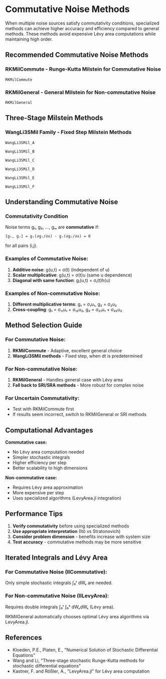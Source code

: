 # Commutative Noise Methods

When multiple noise sources satisfy commutativity conditions, specialized methods can achieve higher accuracy and efficiency compared to general methods. These methods avoid expensive Lévy area computations while maintaining high order.

## Recommended Commutative Noise Methods

### RKMilCommute - Runge-Kutta Milstein for Commutative Noise

```@docs
RKMilCommute
```

### RKMilGeneral - General Milstein for Non-commutative Noise

```@docs
RKMilGeneral
```

## Three-Stage Milstein Methods

### WangLi3SMil Family - Fixed Step Milstein Methods

```@docs
WangLi3SMil_A
```

```@docs
WangLi3SMil_B
```

```@docs
WangLi3SMil_C
```

```@docs
WangLi3SMil_D
```

```@docs
WangLi3SMil_E
```

```@docs
WangLi3SMil_F
```

## Understanding Commutative Noise

### Commutativity Condition

Noise terms g₁, g₂, ..., gₘ are **commutative** if:

```
[gᵢ, gⱼ] = gᵢ(∂gⱼ/∂x) - gⱼ(∂gᵢ/∂x) = 0
```

for all pairs (i,j).

### Examples of Commutative Noise:

 1. **Additive noise**: g(u,t) = σ(t) (independent of u)
 2. **Scalar multiplicative**: g(u,t) = σ(t)u (same u dependence)
 3. **Diagonal with same function**: gᵢ(u,t) = σᵢ(t)h(u)

### Examples of Non-commutative Noise:

 1. **Different multiplicative terms**: g₁ = σ₁u₁, g₂ = σ₂u₂
 2. **Cross-coupling**: g₁ = σ₁₁u₁ + σ₁₂u₂, g₂ = σ₂₁u₁ + σ₂₂u₂

## Method Selection Guide

### For Commutative Noise:

 1. **RKMilCommute** - Adaptive, excellent general choice
 2. **WangLi3SMil methods** - Fixed step, when dt is predetermined

### For Non-commutative Noise:

 1. **RKMilGeneral** - Handles general case with Lévy area
 2. **Fall back to SRI/SRA methods** - More robust for complex noise

### For Uncertain Commutativity:

  - Test with RKMilCommute first
  - If results seem incorrect, switch to RKMilGeneral or SRI methods

## Computational Advantages

**Commutative case:**

  - No Lévy area computation needed
  - Simpler stochastic integrals
  - Higher efficiency per step
  - Better scalability to high dimensions

**Non-commutative case:**

  - Requires Lévy area approximation
  - More expensive per step
  - Uses specialized algorithms (LevyArea.jl integration)

## Performance Tips

 1. **Verify commutativity** before using specialized methods
 2. **Use appropriate interpretation** (Itô vs Stratonovich)
 3. **Consider problem dimension** - benefits increase with system size
 4. **Test accuracy** - commutative methods may be more sensitive

## Iterated Integrals and Lévy Area

### For Commutative Noise (IICommutative):

Only simple stochastic integrals ∫₀ᵗ dWₛ are needed.

### For Non-commutative Noise (IILevyArea):

Requires double integrals ∫₀ᵗ ∫₀ˢ dWᵤdWₛ (Lévy area).

RKMilGeneral automatically chooses optimal Lévy area algorithms via LevyArea.jl.

## References

  - Kloeden, P.E., Platen, E., "Numerical Solution of Stochastic Differential Equations"
  - Wang and Li, "Three-stage stochastic Runge-Kutta methods for stochastic differential equations"
  - Kastner, F. and Rößler, A., "LevyArea.jl" for Lévy area computation
